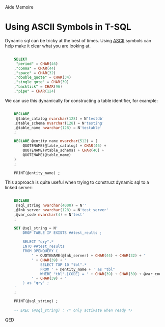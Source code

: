 Aide Memoire

Using ASCII Symbols in T-SQL 
============================ 

Dynamic sql can be tricky at the best of times. Using [ASCII](https://www.asciitable.com) symbols can help make it clear what you are looking at. 

```sql 

    SELECT 
     "period" = CHAR(46) 
    ,"comma" = CHAR(44) 
    ,"space" = CHAR(32)
    ,"double_quote" = CHAR(34) 
    ,"single_qote" = CHAR(39) 
    ,"backtick" = CHAR(96) 
    ,"pipe" = CHAR(124) 

``` 

We can use this dynamically for constructing a table identifier, for example: 

```sql 

    DECLARE 
     @table_catalog nvarchar(128) = N'testdb' 
    ,@table_schema nvarchar(128) = N'testing' 
    ,@table_name nvarchar(128) = N'testable' 
    ; 

    DECLARE @entity_name nvarchar(512) = (
        QUOTENAME(@table_catalog) + CHAR(46) + 
        QUOTENAME(@table_schema) + CHAR(46) + 
        QUOTENAME(@table_name) 
    ) 
    ; 

    PRINT(@entity_name) ; 

``` 

This approach is quite useful when trying to construct dynamic sql to a linked server: 

```sql 

    DECLARE 
     @sql_string nvarchar(4000) = N'' 
    ,@lnk_server nvarchar(128) = N'test_server' 
    ,@var_code nvarchar(4) = N'test' 
    ; 

    SET @sql_string = N' 
        DROP TABLE IF EXISTS ##test_reults ; 
        
        SELECT "qry".* 
        INTO ##test_results 
        FROM OPENQUERY ( 
            ' + QUOTENAME(@lnk_server) + CHAR(44) + CHAR(32) + ' 
            ' + CHAR(39) + ' 
                SELECT TOP 10 "tbl".* 
                FROM ' + @entity_name + ' as "tbl" 
                WHERE "tbl".[CODE] = ' + CHAR(39) + CHAR(39) + @var_code  + CHAR(39) + ' ;  
            ' + CHAR(39) + ' 
        ) as "qry" ; 
    ' 
    ; 

    PRINT(@sql_string) ; 
    
    -- EXEC (@sql_string) ; /* only activate when ready */ 

``` 


QED 
